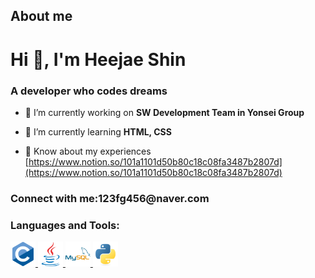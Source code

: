 ## About me

<h1 align= "left">Hi 👋, I'm Heejae Shin</h1>
<h3 align="left">A developer who codes dreams</h3>

- 🔭 I’m currently working on **SW Development Team in Yonsei Group**

- 🌱 I’m currently learning **HTML, CSS**

- 📄 Know about my experiences [https://www.notion.so/101a1101d50b80c18c08fa3487b2807d](https://www.notion.so/101a1101d50b80c18c08fa3487b2807d)

<h3 align="left">Connect with me:123fg456@naver.com</h3>
<p align="left">
</p>

<h3 align="left">Languages and Tools:</h3>
<p align="left"> <a href="https://www.cprogramming.com/" target="_blank" rel="noreferrer"> <img src="https://raw.githubusercontent.com/devicons/devicon/master/icons/c/c-original.svg" alt="c" width="40" height="40"/> </a> <a href="https://www.java.com" target="_blank" rel="noreferrer"> <img src="https://raw.githubusercontent.com/devicons/devicon/master/icons/java/java-original.svg" alt="java" width="40" height="40"/> </a> <a href="https://www.mysql.com/" target="_blank" rel="noreferrer"> <img src="https://raw.githubusercontent.com/devicons/devicon/master/icons/mysql/mysql-original-wordmark.svg" alt="mysql" width="40" height="40"/> </a> <a href="https://www.python.org" target="_blank" rel="noreferrer"> <img src="https://raw.githubusercontent.com/devicons/devicon/master/icons/python/python-original.svg" alt="python" width="40" height="40"/> </a> </p>
